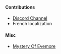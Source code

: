 #### Contributions
* <a href="https://discord.gg/s4wTHQgxae" target=_>Discord Channel</a>
* French localization

#### Misc
* <a href="https://www.mysteryofevermore.com/" target=_>Mystery Of Evemore</a>
